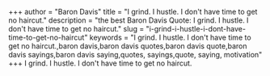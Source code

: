 +++
author = "Baron Davis"
title = "I grind. I hustle. I don't have time to get no haircut."
description = "the best Baron Davis Quote: I grind. I hustle. I don't have time to get no haircut."
slug = "i-grind-i-hustle-i-dont-have-time-to-get-no-haircut"
keywords = "I grind. I hustle. I don't have time to get no haircut.,baron davis,baron davis quotes,baron davis quote,baron davis sayings,baron davis saying,quotes, sayings,quote, saying, motivation"
+++
I grind. I hustle. I don't have time to get no haircut.
